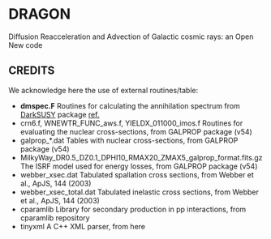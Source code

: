 # DRAGON
Diffusion Reacceleration and Advection of Galactic cosmic rays: an Open New code

## CREDITS
We acknowledge here the use of external routines/table:
* **dmspec.F** Routines for calculating the annihilation spectrum from [DarkSUSY](http://www.darksusy.org) package [ref.](http://arxiv.org/abs/astro-ph/0406204)
* crn6.f, WNEWTR_FUNC_aws.f, YIELDX_011000_imos.f Routines for evaluating the nuclear cross-sections, from GALPROP package (v54)
* galprop_*.dat Tables with nuclear cross-sections, from GALPROP package (v54)
* MilkyWay_DR0.5_DZ0.1_DPHI10_RMAX20_ZMAX5_galprop_format.fits.gz The ISRF model used for energy losses, from GALPROP package (v54)
* webber_xsec.dat Tabulated spallation cross sections, from Webber et al., ApJS, 144 (2003)
* webber_xsec_total.dat Tabulated inelastic cross sections, from Webber et al., ApJS, 144 (2003)
* cparamlib Library for secondary production in pp interactions, from cparamlib repository
* tinyxml A C++ XML parser, from here